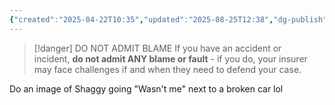 ```yaml
---
{"created":"2025-04-22T10:35","updated":"2025-08-25T12:38","dg-publish":true,"dg-permalink":"think/6","dg-path":"Think/(6) In An Accident Do Not Admit Blame.md","permalink":"/think/6/","dgPassFrontmatter":true,"noteIcon":"1"}
---
```


> [!danger] DO NOT ADMIT BLAME
> If you have an accident or incident, **do not admit ANY blame or fault** - if you do, your insurer may face challenges if and when they need to defend your case.

Do an image of Shaggy going "Wasn't me" next to a broken car lol 